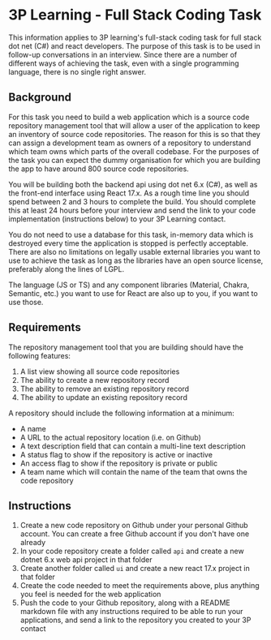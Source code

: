 # 3P Learning - Full Stack Coding Task

This information applies to 3P learning's full-stack coding task for full stack dot net (C#) and react developers. The purpose of this task is to be used in follow-up conversations in an interview. Since there are a number of different ways of achieving the task, even with a single programming language, there is no single right answer.

## Background

For this task you need to build a web application which is a source code repository management tool that will allow a user of the application to keep an inventory of source code repositories. The reason for this is so that they can assign a development team as owners of a repository to understand which team owns which parts of the overall codebase. For the purposes of the task you can expect the dummy organisation for which you are building the app to have around 800 source code repositories.

You will be building both the backend api using dot net 6.x (C#), as well as the front-end interface using React 17.x. As a rough time line you should spend between 2 and 3 hours to complete the build. You should complete this at least 24 hours before your interview and send the link to your code implementation (instructions below) to your 3P Learning contact.

You do not need to use a database for this task, in-memory data which is destroyed every time the application is stopped is perfectly acceptable. There are also no limitations on legally usable external libraries you want to use to achieve the task as long as the libraries have an open source license, preferably along the lines of LGPL. 

The language (JS or TS) and any component libraries (Material, Chakra, Semantic, etc.) you want to use for React are also up to you, if you want to use those.

## Requirements

The repository management tool that you are building should have the following features:
1. A list view showing all source code repositories
2. The ability to create a new repository record
3. The ability to remove an existing  repository record
4. The ability to update an existing repository record

A repository should include the following information at a minimum:
- A name
- A URL to the actual repository location (i.e. on Github)
- A text description field that can contain a multi-line text description
- A status flag to show if the repository is active or inactive
- An access flag to show if the repository is private or public
- A team name which will contain the name of the team that owns the code repository

## Instructions

1. Create a new code repository on Github under your personal Github account. You can create a free Github account if you don't have one already
2. In your code repository create a folder called `api` and create a new dotnet 6.x web api project in that folder
3. Create another folder called `ui` and create a new react 17.x project in that folder
4. Create the code needed to meet the requirements above, plus anything you feel is needed for the web application
5. Push the code to your Github repository, along with a README markdown file with any instructions required to be able to run your applications, and send a link to the repository you created to your 3P contact
